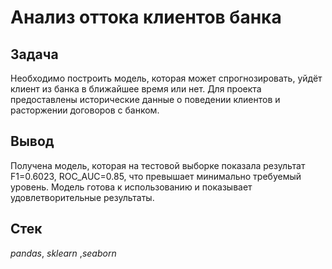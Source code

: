# Анализ оттока клиентов банка

## Задача

Необходимо построить модель, которая может спрогнозировать, уйдёт клиент из банка в ближайшее время или нет. Для проекта предоставлены исторические данные о поведении клиентов и расторжении договоров с банком.

## Вывод

Получена модель, которая на тестовой выборке показала результат F1=0.6023, ROC_AUC=0.85, что превышает минимально требуемый уровень. Модель готова к использованию и показывает удовлетворительные результаты.  

## Стек

*pandas*, *sklearn* ,*seaborn*
